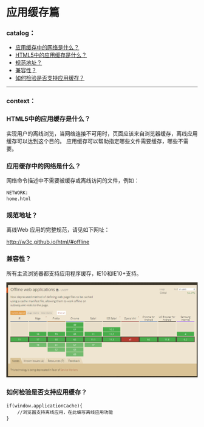 # 应用缓存篇



### catalog：



- [应用缓存中的网络是什么？ ](#应用缓存中的网络是什么)
- [HTML5中的应用缓存是什么？ ](#HTML5中的应用缓存是什么)
- [规范地址？](#规范地址)
- [兼容性？](#兼容性)
- [如何检验是否支持应用缓存？](#如何检验是否支持应用缓存)



---



### context：



### HTML5中的应用缓存是什么？ 

实现用户的离线浏览，当网络连接不可用时，页面应该来自浏览器缓存，离线应用缓存可以达到这个目的。
应用缓存可以帮助指定哪些文件需要缓存，哪些不需要。

 







### 应用缓存中的网络是什么？

网络命令描述中不需要被缓存或离线访问的文件，例如：

```
NETWORK:
home.html
```

 



### 规范地址？



离线Web 应用的完整规范，请见如下网址：

<http://w3c.github.io/html/#offline>





### 兼容性？

所有主流浏览器都支持应用程序缓存，IE10和IE10+支持。

![1528083494122](manifest.assets/1528083494122.png)



### 如何检验是否支持应用缓存？ 

```
if(window.applicationCache){
    //浏览器支持离线应用，在此编写离线应用功能
}
```





